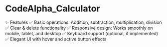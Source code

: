 # CodeAlpha_Calculator
✨ Features
✅ Basic operations: Addition, subtraction, multiplication, division
✅ Clear & delete functionality
✅ Responsive design: Works smoothly on mobile, tablet, and desktop
✅ Keyboard support (optional, if implemented)
✅ Elegant UI with hover and active button effects


